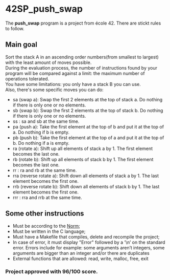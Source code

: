 # 42SP_push_swap
The <b>push_swap</b> program is a project from école 42. There are stickt rules to follow.

## Main goal
Sort the stack A in an ascending order numbers(from smallest to largest) with the least amount of moves possible. 
<br>During the evaluation process, the number of instructions found by your program will be compared against a limit: the maximum number of operations tolerated.
<br>You have some limitations: you only have a stack B you can use. 
<br>Also, there's some specific moves you can do:

* sa (swap a): Swap the first 2 elements at the top of stack a. Do nothing if there is only one or no elements.
* sb (swap b): Swap the first 2 elements at the top of stack b. Do nothing if there is only one or no elements.
* ss : sa and sb at the same time.
* pa (push a): Take the first element at the top of b and put it at the top of a. Do nothing if b is empty.
* pb (push b): Take the first element at the top of a and put it at the top of b. Do nothing if a is empty.
* ra (rotate a): Shift up all elements of stack a by 1. The first element becomes the last one.
* rb (rotate b): Shift up all elements of stack b by 1. The first element becomes the last one.
* rr : ra and rb at the same time.
* rra (reverse rotate a): Shift down all elements of stack a by 1. The last element becomes the first one.
* rrb (reverse rotate b): Shift down all elements of stack b by 1. The last element becomes the first one.
* rrr : rra and rrb at the same time.

## Some other instructions

* Must be according to the [Norm](https://github.com/42School/norminette/blob/master/pdf/en.norm.pdf);
* Must be written in the C language;
* Must have a Makefile that compiles, delete and recompile the project;
* In case of error, it must display "Error" followed by a ’\n’ on the standard error. Errors include for example: some arguments aren’t integers, some arguments are
bigger than an integer and/or there are duplicates
* External functions that are allowed: read, write, malloc, free, exit


### Project approved with 96/100 score.
